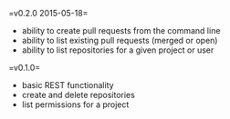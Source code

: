 =v0.2.0 2015-05-18=
* ability to create pull requests from the command line
* ability to list existing pull requests (merged or open)
* ability to list repositories for a given project or user

=v0.1.0=
* basic REST functionality
* create and delete repositories
* list permissions for a project
